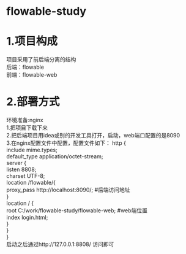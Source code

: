 # flowable-study
# 1.项目构成  
  项目采用了前后端分离的结构  
  后端：flowable   
  前端：flowable-web  
# 2.部署方式  
  环境准备:nginx  
  1.把项目下载下来  
  2.把后端项目用idea或别的开发工具打开，启动，web端口配置的是8090  
  3.在nginx配置文件中配置，配置文件如下：
  http {  
      include mime.types;  
      default_type  application/octet-stream;  
      server {  
          listen       8808;  
          charset UTF-8;  
          location /flowable/{  
             proxy_pass http://localhost:8090/;  #后端访问地址  
          }  
          location / {  
            root C:/work/flowable-study/flowable-web;  #web端位置  
            index login.html;  
          }  
      }  
  }  
  启动之后通过http://127.0.0.1:8808/  访问即可  

